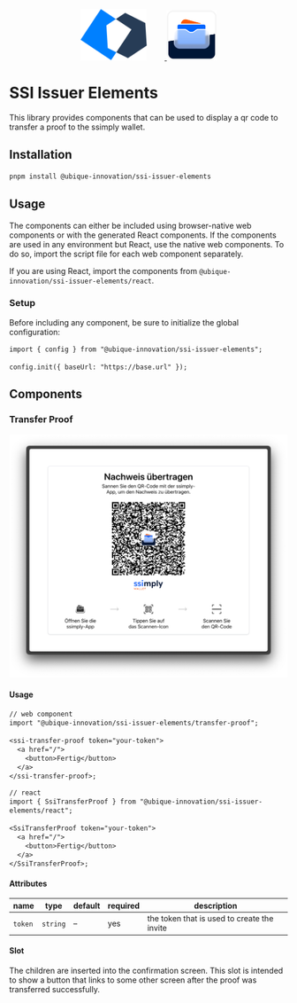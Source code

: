 <div align="center">
  <a href="https://ubique.ch" target="_blank">
    <img src="./.github/assets/ub-logo.svg" width="120" style="margin-right: 32px;">
    <img src="./.github/assets/ssimply-wallet.png" width="90">
  </a>
</div>

# SSI Issuer Elements

This library provides components that can be used to display a qr code to transfer a proof to the ssimply wallet.

## Installation

```bash
pnpm install @ubique-innovation/ssi-issuer-elements
```

## Usage

The components can either be included using browser-native web components or with the generated React components. If the components are used in any environment but React, use the native web components. To do so, import the script file for each web component separately.

If you are using React, import the components from `@ubique-innovation/ssi-issuer-elements/react`.

### Setup

Before including any component, be sure to initialize the global configuration:

```tsx
import { config } from "@ubique-innovation/ssi-issuer-elements";

config.init({ baseUrl: "https://base.url" });
```

## Components

### Transfer Proof

![Transfer Proof](./.github/assets/transfer-proof.png)

#### Usage

```tsx
// web component
import "@ubique-innovation/ssi-issuer-elements/transfer-proof";

<ssi-transfer-proof token="your-token">
  <a href="/">
    <button>Fertig</button>
  </a>
</ssi-transfer-proof>;
```

```tsx
// react
import { SsiTransferProof } from "@ubique-innovation/ssi-issuer-elements/react";

<SsiTransferProof token="your-token">
  <a href="/">
    <button>Fertig</button>
  </a>
</SsiTransferProof>;
```

#### Attributes

| name    | type     | default | required | description                                 |
| ------- | -------- | ------- | -------- | ------------------------------------------- |
| `token` | `string` | –       | yes      | the token that is used to create the invite |

#### Slot

The children are inserted into the confirmation screen. This slot is intended to show a button that links to some other screen after the proof was transferred successfully.
